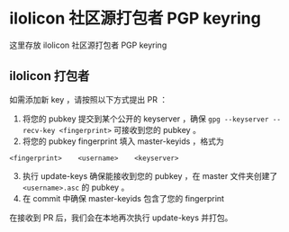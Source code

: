 # ilolicon 社区源打包者 PGP keyring

这里存放 ilolicon 社区源打包者 PGP keyring

## ilolicon 打包者

如需添加新 key ，请按照以下方式提出 PR ：

1. 将您的 pubkey 提交到某个公开的 keyserver ，确保 `gpg --keyserver --recv-key <fingerprint>` 可接收到您的 pubkey 。
2. 将您的 pubkey fingerprint 填入 master-keyids ，格式为
```
<fingerprint>    <username>    <keyserver>
```
3. 执行 update-keys 确保能接收到您的 pubkey ，在 master 文件夹创建了 `<username>.asc` 的 pubkey 。
4. 在 commit 中确保 master-keyids 包含了您的 fingerprint

在接收到 PR 后，我们会在本地再次执行 update-keys 并打包。
